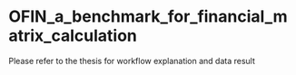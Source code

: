 # OFIN_a_benchmark_for_financial_matrix_calculation
Please refer to the thesis for workflow explanation and data result

